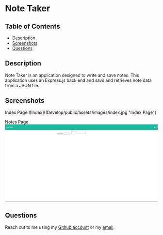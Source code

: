 # Note Taker

## Table of Contents
* [Description](#description)
* [Screenshots](#Screenshots)
* [Questions](#questions)

## Description
Note Taker is an application designed to write and save notes. This application uses an Express.js back end and savs and retrieves note data from a JSON file.

## Screenshots
Index Page
![Index]((Develop/public/assets/images/index.jpg "Index Page")

Notes Page
![Notes](Develop/public/assets/images/notes.jpg "Notes Page")

## Questions
Reach out to me using my [Github account](https://github.com/Ericcrain77) or my [email](ericcrain77@gmail.com).